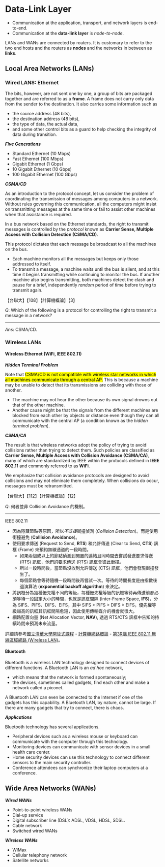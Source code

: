 # Data-Link Layer

- Communication at the application, transport, and network layers is end-to-end.
- Communication at the **data-link layer** is *node-to-node*.

LANs and WANs are connected by routers. It is customary to refer to the two end hosts and the routers as **nodes** and the networks in between as **links**.

## Local Area Networks (LANs)

### Wired LANS: Ethernet

The bits, however, are not sent one by one, a group of bits are packaged together and are referred to as a **frame**. A frame does not carry only data from the sender to the destination. It also carries some information such as

- the source address (48 bits),
- the destination address (48 bits),
- the type of data, the actual data,
- and some other control bits as a guard to help checking the integrity of data during transition.

***Five Generations***

- Standard Ethernet (10 Mbps)
- Fast Ethernet (100 Mbps)
- Gigabit Ethernet (1 Gbps)
- 10 Gigabit Ethernet (10 Gbps)
- 100 Gigabit Ethernet (100 Gbps)

***CSMA/CD***

As an introduction to the protocol concept, let us consider the problem of coordinating the transmission of messages among computers in a network. Without rules governing this communication, all the computers might insist on transmitting messages at the same time or fail to assist other machines when that assistance is required.

In a bus network based on the Ethernet standards, the right to transmit messages is controlled by the *protocol* known as **Carrier Sense, Multiple Access with Collision Detection (CSMA/CD)**.

This protocol dictates that each message be broadcast to all the machines on the bus.

- Each machine monitors all the messages but keeps only those addressed to itself.
- To transmit a message, a machine waits until the bus is silent, and at this time it begins transmitting while continuing to monitor the bus. If another machine also begins transmitting, both machines detect the clash and pause for a brief, independently *random* period of time before trying to transmit again.

<div class="alert-example">

【台聯大】【108】【計算機概論】【3】

$Q:$ Which of the following is a protocol for controlling the right to transmit a message in a network?

---

$Ans:$ CSMA/CD.

</div>

### Wireless LANs

#### Wireless Ethernet (WiFi, IEEE 802.11)

***Hidden Terminal Problem***

Note that <mark>CSMA/CD is not compatible with wireless star networks in which all machines communicate through a central AP.</mark> This is because a machine may be unable to detect that its transmissions are colliding with those of another.

<div class="alert-example">

- The machine may not hear the other because its own signal drowns out that of the other machine.
- Another cause might be that the signals from the different machines are blocked from each other by objects or distance even though they can all communicate with the central AP (a condition known as the *hidden terminal problem*).

</div>

***CSMA/CA***

The result is that wireless networks adopt the policy of trying to avoid collisions rather than trying to detect them. Such policies are classified as **Carrier Sense, Multiple Access with Collision Avoidance (CSMA/CA)**, many of which are standardized by IEEE within the protocols defined in **IEEE 802.11** and commonly referred to as **WiFi**.

We emphasize that collision avoidance protocols are designed to avoid collisions and may not eliminate them completely. When collisions do occur, messages must be retransmitted.

<div class="alert-example">

【台聯大】【112】【計算機概論】【12】

$Q:$ 何者並非 Collision Avoidance 的機制。

---

IEEE 802.11

- 因為隱藏節點等原因，所以*不支援*衝撞偵測 (*Collision Detection*)。而是使用衝撞避免 (**Collision Avoidance**)。
- 使用要求傳送 (Request to Send, **RTS**) 和允許傳送 (Clear to Send, **CTS**) 訊框 (Frame) 來預約無線通道的一段時間。
    - 如果兩個或以上的節點偵測到閒置的連結且同時間去嘗試發送要求傳送 (RTS) 訊框，他們的要求傳送 (RTS) 訊框會彼此衝撞。
    - 所以一段時間後，當節點沒收到允許傳送 (CTS) 訊框，他們會發現衝撞發生了。
    - 每個節點會等待隨機一段時間後再嘗試一次。等待的時間長度是由指數後退演算法 (**exponential backoff algorithm**) 來決定。
- 將訊框分為幾種優先權不同的等級，每種優先權等級的訊框等待再傳送前都必須等待一段固定大小的時間，也就是訊框間隔 (Inter-Frame Space, **IFS**)，分為 SIFS、PIFS、DIFS、EIFS，其中 SIFS > PIFS > DIFS > EIFS，優先權等級越高的訊框其訊框間隔愈短，因此使用傳輸媒介的機會就很大。
- 網路配置向量 (Net Allocation Vector, **NAV**), 透過 RTS/CTS 訊框中告知的持續時間來預測未來流量。

詳細請參考[國立清華大學開放式課程][] - [計算機網路概論][] - [第3R講 IEEE 802.11 無線區域網路 (Wireless LAN)][]。

[國立清華大學開放式課程]: https://ocw.nthu.edu.tw/ocw/index.php
[計算機網路概論]: https://ocw.nthu.edu.tw/ocw/index.php?page=course&cid=291&
[第3R講 IEEE 802.11 無線區域網路 (Wireless LAN)]: https://ocw.nthu.edu.tw/ocw/upload/291/news/第03講_黃能富教授%20IEEE%20802.11%20無線區域網路.pdf

</div>

#### Bluetooth

Bluetooth is a wireless LAN technology designed to connect devices of different functions. A Bluetooth LAN is an *ad hoc* network,

- which means that the network is formed spontaneously;
- the devices, sometimes called gadgets, find each other and make a network called a piconet.

A Bluetooth LAN can even be connected to the Internet if one of the gadgets has this capability. A Bluetooth LAN, by nature, cannot be large. If there are many gadgets that try to connect, there is chaos.

***Applications***

Bluetooth technology has several applications.

- Peripheral devices such as a wireless mouse or keyboard can communicate with the computer through this technology.
- Monitoring devices can communicate with sensor devices in a small health care center.
- Home security devices can use this technology to connect different sensors to the main security controller.
- Conference attendees can synchronize their laptop computers at a conference.

## Wide Area Networks (WANs)

***Wired WANs***

- Point-to-point wireless WANs
- Dial-up service
- Digital subscriber line (DSL): ADSL, VDSL, HDSL, SDSL.
- Cable network
- Switched wired WANs

***Wireless WANs***

- WiMax
- Cellular telephony network
- Satellite networks
